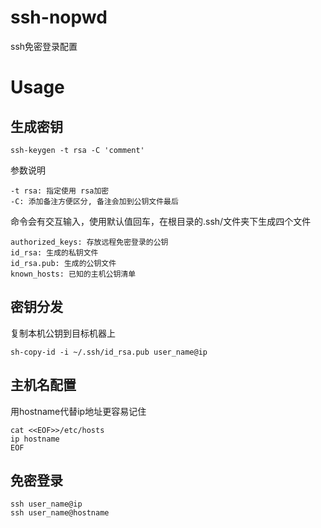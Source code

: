 # ssh-nopwd
ssh免密登录配置

# Usage
## 生成密钥
```
ssh-keygen -t rsa -C 'comment'
```
参数说明
```
-t rsa: 指定使用 rsa加密
-C: 添加备注方便区分, 备注会加到公钥文件最后
```
命令会有交互输入，使用默认值回车，在根目录的.ssh/文件夹下生成四个文件
```
authorized_keys: 存放远程免密登录的公钥
id_rsa: 生成的私钥文件
id_rsa.pub: 生成的公钥文件
known_hosts: 已知的主机公钥清单
```
## 密钥分发
复制本机公钥到目标机器上
```
sh-copy-id -i ~/.ssh/id_rsa.pub user_name@ip
```
## 主机名配置
用hostname代替ip地址更容易记住
```
cat <<EOF>>/etc/hosts
ip hostname
EOF
```

## 免密登录
```
ssh user_name@ip
ssh user_name@hostname
```